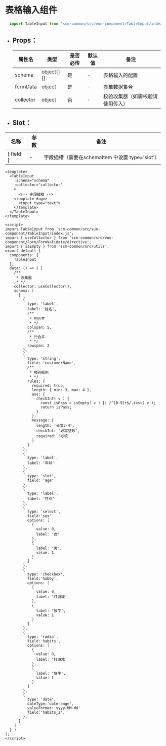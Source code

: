 <!--
 * @Author: your name
 * @Date: 2020-12-27 23:10:54
 * @LastEditTime: 2020-12-27 23:42:06
 * @LastEditors: Please set LastEditors
 * @Description: In User Settings Edit
 * @FilePath: \scm_frontend_common\docs\commonComponent\TableInput\README.md
-->
# 表格输入组件
```js
  import TableInput from 'scm-common/src/vue-component/TableInput/index.js'
```
 - ## Props：

    | 属性名 | 类型 | 是否必传 | 默认值 | 备注 |  
    ------------ | ------------- | -------------| -------------| -------------
    | schema | object[][] | 是 | - | 表格输入的配置 |
    | formData | object | 是 | - | 表单数据集合 |
    | collector | object | 否 | - | 校验收集器（如需校验请使用传入） |

 - ##  Slot：

  |  名称  | 参数  |  备注  |
  | ------------ | ------------ | ------------ |
  | [ field ] | - | 字段插槽（需要在schemaItem 中设置 type='slot'） |

```vue 
<template>
  <TableInput
    :schema="schema"
    :collector="collector"
    >
      <!-- 字段插槽 -->
    <template #age>
      <input type="text">
    </template>
  </TableInput>
</template>

<script>
import TableInput from 'scm-common/src/vue-component/TableInput/index.js';
import { useCollector } from 'scm-common/src/vue-component/Form/FormValidate/directive';
import { isEmpty } from 'scm-common/src/utils';
export default {
  components: {
    TableInput
  },
  data: () => ( {
    /**
     * 收集器
     * */
    collector: useCollector(),
    schema: [
      [
        {
          type: 'label',
          label: '姓名',
          /**
           * 列合并
           * */
          colspan: 5,
          /**
           * 行合并
           * */
          rowspan: 2
        },
        {
          type: 'string',
          field: 'customerName',
          /**
           * 校验规则
           * */
          rules: {
            required: true,
            length: { min: 3, max: 4 },
            use: {
              checkInt( v ) {
                const isPass = isEmpty( v ) || /^[0-9]+$/.test( v );
                return isPass;
              }
            },
            message: {
              length: '长度3-4',
              checkInt: '必需整数',
              required: '必填'
            }
          }
        },
        {
          type: 'label',
          label: '年龄'
        },
        {
          type: 'slot',
          field: 'age'
        },
        {
          type: 'label',
          label: '性别'
        },
        {
          type: 'select',
          field:'sex'
          options: [
            {
              value: 0,
              label: '女'
            },
            {
              label: '男',
              value: 1
            }
          ]
        },
        {
          type: 'checkbox',
          field:'hobby',
          options: [
            {
              value: 0,
              label: '打游戏'
            },
            {
              label: '放牛',
              value: 1
            }
          ]
        },
        {
          type: 'radio',
          field:'habits',
          options: [
            {
              value: 0,
              label: '打游戏'
            },
            {
              label: '放牛',
              value: 1
            }
          ]
        },
        {
          type: 'date',
          dateType:'daterange',
          valueFormat:'yyyy-MM-dd'
          field:'habits_2',
        },
      ]
    ]
  } )
};
</script>
```